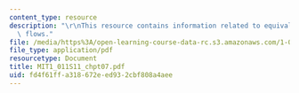 ```yaml
---
content_type: resource
description: "\r\nThis resource contains information related to equivalence of cash\
  \ flows."
file: /media/https%3A/open-learning-course-data-rc.s3.amazonaws.com/1-011-project-evaluation-spring-2011/fd4f61ffa318672eed932cbf808a4aee_MIT1_011S11_chpt07.pdf
file_type: application/pdf
resourcetype: Document
title: MIT1_011S11_chpt07.pdf
uid: fd4f61ff-a318-672e-ed93-2cbf808a4aee
---
```

